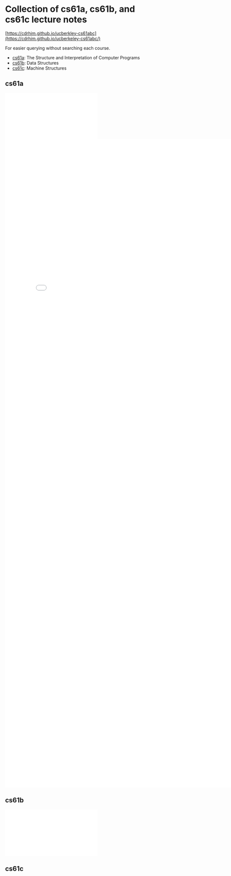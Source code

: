 # Collection of cs61a, cs61b, and cs61c lecture notes

[https://cdrhim.github.io/ucberkley-cs61abc](https://cdrhim.github.io/ucberkeley-cs61abc/)

For easier querying without searching each course.
- [cs61a](##cs61a): The Structure and Interpretation of Computer Programs
- [cs61b](##cs61b): Data Structures
- [cs61c](##cs61c): Machine Structures

## cs61a
![cs61a](./cs61a/summer2020/00-All_Lectures_Combined_(1~26).pdf)
<embed src="./cs61a/summer2020/00-All_Lectures_Combined_(1~26).pdf" width="800px" height="2100px" />

## cs61b
![cs61b](./cs61b/spring2022/lect0-combined-all.pdf)

## cs61c
